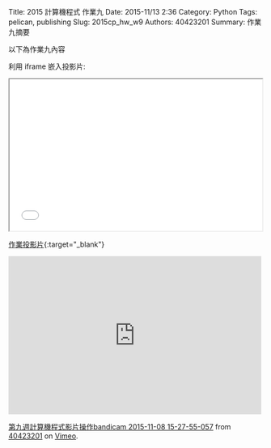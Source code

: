 Title: 2015 計算機程式 作業九
Date: 2015-11/13 2:36
Category: Python
Tags: pelican, publishing
Slug: 2015cp_hw_w9
Authors: 40423201
Summary: 作業九摘要

以下為作業九內容

利用 iframe 嵌入投影片:

<iframe src="40423201_cp_w9_p.html" width="500" height="300"></iframe>

[作業投影片](40423201_cp_w9_p.html){:target="_blank"}

<iframe src="https://player.vimeo.com/video/145030495" width="500" height="313" frameborder="0" webkitallowfullscreen mozallowfullscreen allowfullscreen></iframe> <p><a href="https://vimeo.com/145030495">第九週計算機程式影片操作bandicam 2015-11-08 15-27-55-057</a> from <a href="https://vimeo.com/user45597735">40423201</a> on <a href="https://vimeo.com">Vimeo</a>.</p>